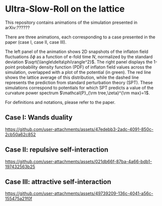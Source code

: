 # Ultra-Slow-Roll on the lattice

This repository contains animations of the simulation presented in arXiv:??????

There are three animations, each corresponding to a case presented in the paper (case I, case II, case III).

The left panel of the animation shows 2D snapshots of the inflaton field fluctuations $\delta\phi$ as a function of e-fold time $N$, normalized by the standard deviation $\sqrt{\langle\delta\phi\rangle^2}$. The right panel displays the 1-point probability density function (PDF) of inflaton field values across the simulation, overlapped with a plot of the potential (in green). The red line shows the lattice average of this distribution, while the dashed line represents the prediction from standard perturbation theory (SPT). These simulations correspond to potentials for which SPT predicts a value of the curvature power spectrum $\mathcal{P}_{\rm tree,\zeta}^{\rm max}=1$.

For definitions and notations, please refer to the paper. 

## Case I: Wands duality

https://github.com/user-attachments/assets/47edebb3-2adc-4091-850c-2cb50a62c852

## Case II: repulsive self-interaction

https://github.com/user-attachments/assets/021db66f-87ba-4a66-bdb1-197432563b25

## Case III: attractive self-interaction

https://github.com/user-attachments/assets/49739209-136c-4041-a56c-155475a21f0f

